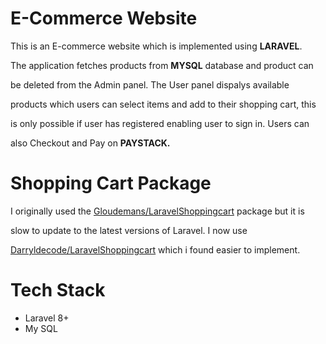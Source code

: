 # E-Commerce Website

This is an E-commerce website which is implemented using **LARAVEL**. 

The application fetches products from **MYSQL** database 
and product can 

be deleted from the Admin panel. The User panel dispalys available 

products which users can select items and add to their shopping cart, this 

is only possible if user has registered enabling user to sign in. Users can 

also Checkout and Pay on **PAYSTACK.**

# Shopping Cart Package

I originally used the [Gloudemans/LaravelShoppingcart](https://github.com/Crinsane/LaravelShoppingcart) package but it is 

slow to update to the latest versions of Laravel. I now use 

[Darryldecode/LaravelShoppingcart](https://github.com/darryldecode/laravelshoppingcart) which i found easier to implement.

# Tech Stack

-  Laravel 8+
-  My SQL

